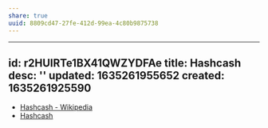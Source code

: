 ```yaml
---
share: true
uuid: 8809cd47-27fe-412d-99ea-4c80b9875738
---
```

---
id: r2HUIRTe1BX41QWZYDFAe
title: Hashcash
desc: ''
updated: 1635261955652
created: 1635261925590
---

* [Hashcash - Wikipedia](https://en.wikipedia.org/wiki/Hashcash)
* [Hashcash](https://www.researchgate.net/publication/2482110_Hashcash_-_A_Denial_of_Service_Counter-Measure)
